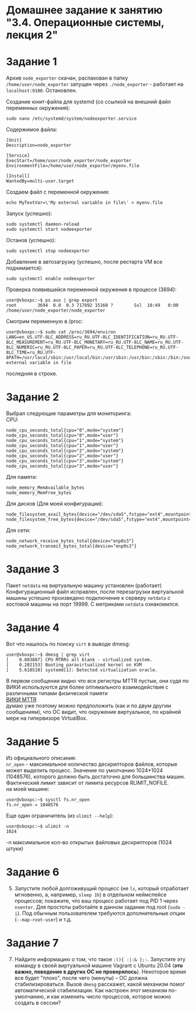 # Домашнее задание к занятию "3.4. Операционные системы, лекция 2"

# Задание 1  
Архив `node_exporter` скачан, распакован в папку `/home/user/node_exporter`
запущен через `./node_exporter` - работает на `localhost:9100`. Остановлен.

Создание юнит-файла для systemd (со ссылкой на внешний файл переменных окружения):  
~~~
sudo nano /etc/systemd/system/nodeexporter.service
~~~
Содержимое файла:
~~~
[Unit]
Description=node_exporter

[Service]
ExecStart=/home/user/node_exporter/node_exporter
EnvironmentFile=/home/user/node_exporter/myenv.file

[Install]
WantedBy=multi-user.target
~~~
Создаем файл c переменной окружения:  
~~~
echo MyTextVar=\'My external variable in file\' > myenv.file
~~~
Запуск (успешно):
~~~
sudo systemctl daemon-reload
sudo systemctl start nodeexporter
~~~
Останов (успешно):  
~~~
sudo systemctl stop nodeexporter
~~~
Добавление в автозагрузку (успешно, после рестарта VM все поднимается):
~~~
sudo systemctl enable nodeexporter
~~~
Проверка появившейся переменной окружения в процессе (3694):  
~~~
user@vboxpc:~$ ps aux | grep export
root        3694  0.0  0.3 717892 15160 ?        Ssl  10:49   0:00 /home/user/node_exporter/node_exporter
~~~
Смотрим переменную в /proc:  
~~~
user@vboxpc:~$ sudo cat /proc/3694/environ
LANG=en_US.UTF-8LC_ADDRESS=ru_RU.UTF-8LC_IDENTIFICATION=ru_RU.UTF-8LC_MEASUREMENT=ru_RU.UTF-8LC_MONETARY=ru_RU.UTF-8LC_NAME=ru_RU.UTF-8LC_NUMERIC=ru_RU.UTF-8LC_PAPER=ru_RU.UTF-8LC_TELEPHONE=ru_RU.UTF-8LC_TIME=ru_RU.UTF-8PATH=/usr/local/sbin:/usr/local/bin:/usr/sbin:/usr/bin:/sbin:/bin:/snap/binINVOCATION_ID=3b77dc4ebbc2411e9814656e8d335725JOURNAL_STREAM=8:48901MyTextVar=My external variable in file
~~~
последняя в строке.  
# Задание 2
Выбрал следующие параметры для мониторинга:  
CPU:  
~~~
node_cpu_seconds_total{cpu="0",mode="system"}
node_cpu_seconds_total{cpu="0",mode="user"}
node_cpu_seconds_total{cpu="1",mode="system"}
node_cpu_seconds_total{cpu="1",mode="user"}
node_cpu_seconds_total{cpu="2",mode="system"}
node_cpu_seconds_total{cpu="2",mode="user"}
node_cpu_seconds_total{cpu="3",mode="system"}
node_cpu_seconds_total{cpu="3",mode="user"}
~~~
Для памяти:  
~~~
node_memory_MemAvailable_bytes 
node_memory_MemFree_bytes
~~~
Для дисков (Для моей конфигурации):  
~~~
node_filesystem_avail_bytes{device="/dev/sda5",fstype="ext4",mountpoint="/"}
node_filesystem_free_bytes{device="/dev/sda5",fstype="ext4",mountpoint="/"}
~~~
Для сети:
~~~
node_network_receive_bytes_total{device="enp0s3"} 
node_network_transmit_bytes_total{device="enp0s3"}
~~~
# Задание 3
Пакет `netdata` на виртуальную машину установлен (работает)  
Конфигурационный файл исправлен, после перезагрузки виртуальной машины успешно произведено подключение к серверу `netdata` с хостовой машины на порт 19999.
С метриками `netdata` ознакомился.  
# Задание 4
Вот что нашлось по поиску `virt` в выводе dmesg:
~~~
user@vboxpc:~$ dmesg | grep virt
[    0.003887] CPU MTRRs all blank - virtualized system.
[    0.202153] Booting paravirtualized kernel on KVM
[    5.618510] systemd[1]: Detected virtualization oracle.
~~~
В первом сообщении видно что все регистры MTTR пустые, они судя по ВИКИ используются для более оптимального взаимодействия с различными типами физической памяти  
[ВИКИ MTTR](https://ru.wikipedia.org/wiki/MTRR)  
думаю уже поэтому можно предположить (как и по двум другим сообщениям), что ОС видит, что окружение виртуальное, по крайней мере на гипервизоре VirtualBox.
# Задание 5
Из официального описания:  
`nr_open` - максимальное количество дескрипторов файлов, которые может выделить процесс. Значение по умолчанию 1024*1024 (1048576), которого должно быть достаточно для большинства машин. Фактический лимит зависит от лимита ресурсов RLIMIT_NOFILE.  
на моей машине:  
~~~
user@vboxpc:~$ sysctl fs.nr_open
fs.nr_open = 1048576
~~~
Еще один ограничитель (из `ulimit --help`):  
~~~
user@vboxpc:~$ ulimit -n
1024
~~~
-n	максимальное кол-во открытых файловых дескрипторов (1024 штуки)
# Задание 6
5. Запустите любой долгоживущий процесс (не `ls`, который отработает мгновенно, а, например, `sleep 1h`) в отдельном неймспейсе процессов; покажите, что ваш процесс работает под PID 1 через `nsenter`. Для простоты работайте в данном задании под root (`sudo -i`). Под обычным пользователем требуются дополнительные опции (`--map-root-user`) и т.д.
# Задание 7
7. Найдите информацию о том, что такое `:(){ :|:& };:`. Запустите эту команду в своей виртуальной машине Vagrant с Ubuntu 20.04 (**это важно, поведение в других ОС не проверялось**). Некоторое время все будет "плохо", после чего (минуты) – ОС должна стабилизироваться. Вызов `dmesg` расскажет, какой механизм помог автоматической стабилизации. Как настроен этот механизм по-умолчанию, и как изменить число процессов, которое можно создать в сессии?
